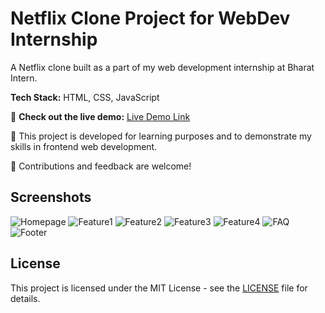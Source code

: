 # Netflix Clone Project for WebDev Internship 
  
 A Netflix clone built as a part of my web development internship at Bharat Intern.  
  
 **Tech Stack:** HTML, CSS, JavaScript 
  
 🚀 **Check out the live demo:** [Live Demo Link](https://tejaspadwal5410.github.io/Clone/) 
  
 📝 This project is developed for learning purposes and to demonstrate my skills in frontend web development. 
  
 🔧 Contributions and feedback are welcome! 
  
 ## Screenshots 
  
 ![Homepage](Screenshots/Screenshot1.png) 
 ![Feature1](Screenshots/Screenshot2.png) 
 ![Feature2](Screenshots/Screenshot3.png) 
 ![Feature3](Screenshots/Screenshot4.png) 
 ![Feature4](Screenshots/Screenshot5.png) 
 ![FAQ](Screenshots/Screenshot6.png) 
 ![Footer](Screenshots/Screenshot7.png) 
  
  
 ## License 
  
 This project is licensed under the MIT License - see the [LICENSE](LICENSE) file for details.
